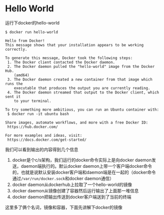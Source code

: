 # Hello World

运行下docker的hello-world

```text
$ docker run hello-world

Hello from Docker!
This message shows that your installation appears to be working correctly.

To generate this message, Docker took the following steps:
 1. The Docker client contacted the Docker daemon.
 2. The Docker daemon pulled the "hello-world" image from the Docker Hub.
    (amd64)
 3. The Docker daemon created a new container from that image which runs the
    executable that produces the output you are currently reading.
 4. The Docker daemon streamed that output to the Docker client, which sent it
    to your terminal.

To try something more ambitious, you can run an Ubuntu container with:
 $ docker run -it ubuntu bash

Share images, automate workflows, and more with a free Docker ID:
 https://hub.docker.com/

For more examples and ideas, visit:
 https://docs.docker.com/get-started/

```

我们可以看到输出的内容得到几个信息

1. docker是个c/s架构，我们运行的docker命令实际上是向docker daemon发送，daemon端执行的。默认docker daemon上带一个客户端docker命令的，也就是说默认安装docker客户端和daemon端是在一起的（docker命令通过`/var/run/docker.sock`和docker daemon通信）
2. docker daemon从dockerhub上拉取了一个hello-world的镜像
3. docker daemon从镜像创建了容器然后运行输出了上面那一堆信息
4. docker daemon把输出传送到docker客户端送到了当前的终端

这里多了俩个名词，镜像和容器，下面先讲解下docker的镜像

